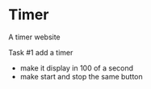 # Timer
A timer website

Task #1 add a timer
* make it display in 100 of a second
* make start and stop the same button
